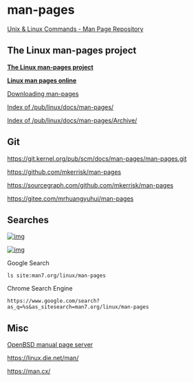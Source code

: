 <!-- #man-pages -->
# man-pages

[Unix & Linux Commands - Man Page Repository](https://www.unix.com/man-page-repository.php)

## The Linux man-pages project

**[The Linux man-pages project](https://www.kernel.org/doc/man-pages/)**

**[Linux man pages online](http://www.man7.org/linux/man-pages/index.html)**

[Downloading man-pages](https://www.kernel.org/doc/man-pages/download.html)

[Index of /pub/linux/docs/man-pages/](https://mirrors.edge.kernel.org/pub/linux/docs/man-pages/)

[Index of /pub/linux/docs/man-pages/Archive/](https://mirrors.edge.kernel.org/pub/linux/docs/man-pages/Archive/)

## Git

<https://git.kernel.org/pub/scm/docs/man-pages/man-pages.git>

<https://github.com/mkerrisk/man-pages>

<https://sourcegraph.com/github.com/mkerrisk/man-pages>

<https://gitee.com/mrhuangyuhui/man-pages>

## Searches

[![img](https://gitee.com/mrhuangyuhui/images/raw/master/manpages/manpages-search-1.png)](http://www.man7.org/linux/man-pages/index.html)

[![img](https://gitee.com/mrhuangyuhui/images/raw/master/manpages/manpages-search-2.png)](https://www.kernel.org/doc/man-pages/)

Google Search

```
ls site:man7.org/linux/man-pages
```

Chrome Search Engine

```
https://www.google.com/search?as_q=%s&as_sitesearch=man7.org/linux/man-pages
```

## Misc

[OpenBSD manual page server](https://man.openbsd.org/)

<https://linux.die.net/man/>

<https://man.cx/>
